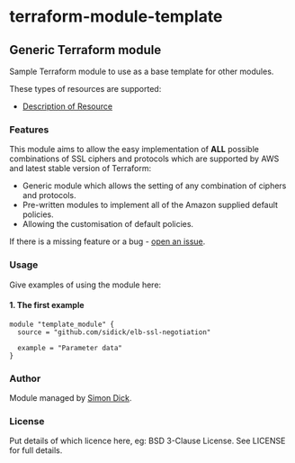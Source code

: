 # terraform-module-template

## Generic Terraform module

Sample Terraform module to use as a base template for other modules.

These types of resources are supported:

*   [Description of Resource](https://www.terraform.io/docs/providers/aws/r/example_resource_url.html)

### Features

This module aims to allow the easy implementation of **ALL** possible combinations of SSL ciphers and protocols which are supported by AWS and latest stable version of Terraform:
*   Generic module which allows the setting of any combination of ciphers and protocols.
*   Pre-written modules to implement all of the Amazon supplied default policies.
*   Allowing the customisation of default policies.

If there is a missing feature or a bug - [open an issue](https://github.com/sidick/terraform-module-template/issues/new).

### Usage

Give examples of using the module here:

#### 1. The first example

```hcl
module "template_module" {
  source = "github.com/sidick/elb-ssl-negotiation"

  example = "Parameter data"
}

```

### Author

Module managed by [Simon Dick](https://github.com/sidick).

### License

Put details of which licence here, eg:
BSD 3-Clause License. See LICENSE for full details.
